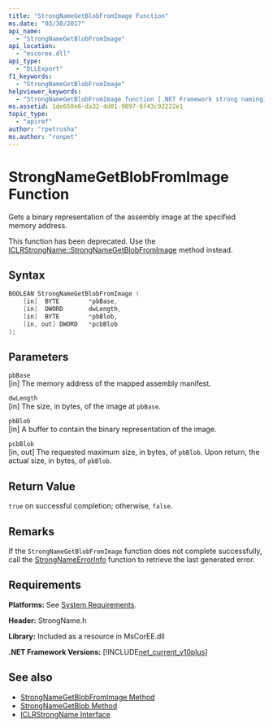 ```yaml
---
title: "StrongNameGetBlobFromImage Function"
ms.date: "03/30/2017"
api_name: 
  - "StrongNameGetBlobFromImage"
api_location: 
  - "mscoree.dll"
api_type: 
  - "DLLExport"
f1_keywords: 
  - "StrongNameGetBlobFromImage"
helpviewer_keywords: 
  - "StrongNameGetBlobFromImage function [.NET Framework strong naming]"
ms.assetid: 1de658e6-da32-4d01-9097-6f43c92222e1
topic_type: 
  - "apiref"
author: "rpetrusha"
ms.author: "ronpet"
---
```

# StrongNameGetBlobFromImage Function
Gets a binary representation of the assembly image at the specified memory address.  
  
 This function has been deprecated. Use the [ICLRStrongName::StrongNameGetBlobFromImage](../hosting/iclrstrongname-strongnamegetblobfromimage-method.md) method instead.  
  
## Syntax  
  
```cpp  
BOOLEAN StrongNameGetBlobFromImage (  
    [in]  BYTE        *pbBase,  
    [in]  DWORD       dwLength,  
    [in]  BYTE        *pbBlob,  
    [in, out] DWORD   *pcbBlob  
);  
```  
  
## Parameters  
 `pbBase`  
 [in] The memory address of the mapped assembly manifest.  
  
 `dwLength`  
 [in] The size, in bytes, of the image at `pbBase`.  
  
 `pbBlob`  
 [in] A buffer to contain the binary representation of the image.  
  
 `pcbBlob`  
 [in, out] The requested maximum size, in bytes, of `pbBlob`. Upon return, the actual size, in bytes, of `pbBlob`.  
  
## Return Value  
 `true` on successful completion; otherwise, `false`.  
  
## Remarks  
 If the `StrongNameGetBlobFromImage` function does not complete successfully, call the [StrongNameErrorInfo](strongnameerrorinfo-function.md) function to retrieve the last generated error.  
  
## Requirements  
 **Platforms:** See [System Requirements](../../get-started/system-requirements.md).  
  
 **Header:** StrongName.h  
  
 **Library:** Included as a resource in MsCorEE.dll  
  
 **.NET Framework Versions:** [!INCLUDE[net_current_v10plus](../../../../includes/net-current-v10plus-md.md)]  
  
## See also

- [StrongNameGetBlobFromImage Method](../hosting/iclrstrongname-strongnamegetblobfromimage-method.md)
- [StrongNameGetBlob Method](../hosting/iclrstrongname-strongnamegetblob-method.md)
- [ICLRStrongName Interface](../hosting/iclrstrongname-interface.md)
